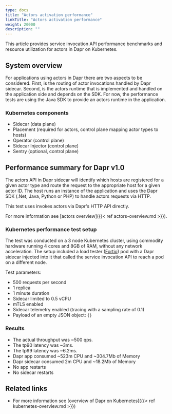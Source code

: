```yaml
---
type: docs
title: "Actors activation performance"
linkTitle: "Actors activation performance"
weight: 20000
description: ""
---
```

This article provides service invocation API performance benchmarks and resource utilization for actors in Dapr on Kubernetes. 

## System overview

For applications using actors in Dapr there are two aspects to be considered. First, is the routing of actor invocations handled by Dapr sidecar. Second, is the actors runtime that is implemented and handled on the application side and depends on the SDK. For now, the performance tests are using the Java SDK to provide an actors runtime in the application.

### Kubernetes components

* Sidecar (data plane)
* Placement (required for actors, control plane mapping actor types to hosts)
* Operator (control plane)
* Sidecar Injector (control plane)
* Sentry (optional, control plane)

## Performance summary for Dapr v1.0

The actors API in Dapr sidecar will identify which hosts are registered for a given actor type and route the request to the appropriate host for a given actor ID. The host runs an instance of the application and uses the Dapr SDK (.Net, Java, Python or PHP) to handle actors requests via HTTP.

This test uses invokes actors via Dapr's HTTP API directly.

For more information see [actors overview]({{< ref actors-overview.md >}}).

### Kubernetes performance test setup

The test was conducted on a 3 node Kubernetes cluster, using commodity hardware running 4 cores and 8GB of RAM, without any network acceleration.
The setup included a load tester ([Fortio](https://github.com/fortio/fortio)) pod with a Dapr sidecar injected into it that called the service invocation API to reach a pod on a different node.

Test parameters:

* 500 requests per second
* 1 replica
* 1 minute duration
* Sidecar limited to 0.5 vCPU
* mTLS enabled
* Sidecar telemetry enabled (tracing with a sampling rate of 0.1)
* Payload of an empty JSON object: `{}`

### Results

* The actual throughput was ~500 qps.
* The tp90 latency was ~3ms.
* The tp99 latency was ~6.2ms.
* Dapr app consumed ~523m CPU and ~304.7Mb of Memory
* Dapr sidecar consumed 2m CPU and ~18.2Mb of Memory
* No app restarts
* No sidecar restarts

## Related links
* For more information see [overview of Dapr on Kubernetes]({{< ref kubernetes-overview.md >}})